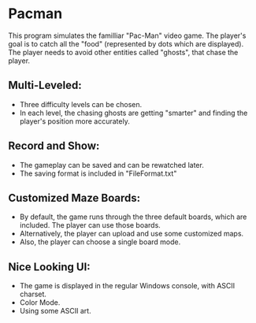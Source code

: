# Pacman

This program simulates the familliar "Pac-Man" video game.
The player's goal is to catch all the "food" (represented by dots which are displayed).
The player needs to avoid other entities called "ghosts", that chase the player.

## Multi-Leveled:
- Three difficulty levels can be chosen. 
- In each level, the chasing ghosts are getting "smarter" and finding the player's position more accurately.

## Record and Show:
- The gameplay can be saved and can be rewatched later.
- The saving format is included in "FileFormat.txt"

## Customized Maze Boards:
- By default, the game runs through the three default boards, which are included. The player can use those boards.
- Alternatively, the player can upload and use some customized maps.
- Also, the player can choose a single board mode.

## Nice Looking UI:
- The game is displayed in the regular Windows console, with ASCII charset.
- Color Mode.
- Using some ASCII art.
